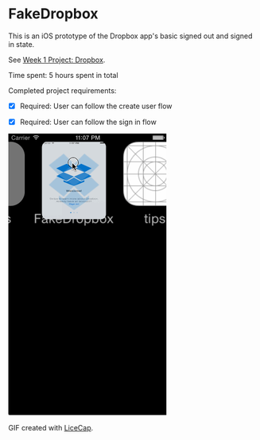 FakeDropbox
===========

This is an iOS prototype of the Dropbox app's basic signed out and signed in state.

See [Week 1 Project: Dropbox](http://courses.codepath.com/courses/ios_for_designers/week/1).

Time spent: 5 hours spent in total

Completed project requirements:

 * [x] Required: User can follow the create user flow
 * [x] Required: User can follow the sign in flow


![Gif](FakeDropbox.gif)

GIF created with [LiceCap](http://www.cockos.com/licecap/).
